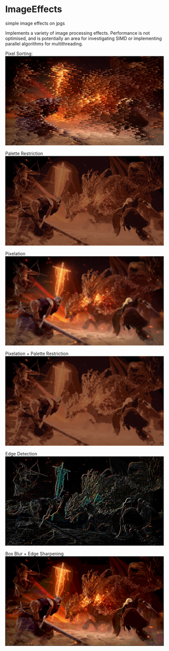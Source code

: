 # ImageEffects
 simple image effects on jpgs

Implements a variety of image processing effects.
Performance is not optimised, and is potentially an area for
investigating SIMD or implementing parallel algorithms for multithreading.

Pixel Sorting:
![sorted.jpg](images/sorted.jpg)

Palette Restriction
![palette.jpg](images/palette.jpg)

Pixelation
![pixelated.jpg](images/pixelated.jpg)

Pixelation + Palette Restriction
![pixelPalette.jpg](images/pixelPalette.jpg)

Edge Detection
![edges.jpg](images/edges.jpg)

Box Blur + Edge Sharpening
![blurSharp.jpg](images/blurSharp.jpg)